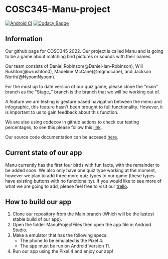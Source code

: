 # COSC345-Manu-project
[![Android CI](https://github.com/NyoomNyoom/COSC345-Manu-project/actions/workflows/gradle.yml/badge.svg)](https://github.com/NyoomNyoom/COSC345-Manu-project/actions/workflows/gradle.yml) [![Codacy Badge](https://app.codacy.com/project/badge/Grade/145e96df017046208ed08eae8190be0a)](https://www.codacy.com/gh/NyoomNyoom/COSC345-Manu-project/dashboard?utm_source=github.com&amp;utm_medium=referral&amp;utm_content=NyoomNyoom/COSC345-Manu-project&amp;utm_campaign=Badge_Grade)

## Information

Our github page for COSC345 2022. Our project is called Manu and is going to be a game about matching bird pictures or sounds with their names.

Our team consists of Daniel Robinson(@Daniel-Ian-Robinson), Will Rushton(@wrushton0), Madeline McCane(@mgmccane), and Jackson North(@NyoomNyoom).

For the most up to date version of our quiz game, please clone the "main" branch as the "Stage_" branch is the branch that we will be working out of.

A feature we are testing is gesture based navigation between the menu and infographic, this feature hasn't been brought to full functionality. However, it is important to us to gain feedback about this function.

We are also using codecov in github actions to  check our testing percentages, to see this please follow this [link](https://app.codecov.io/gh/NyoomNyoom/COSC345-Manu-project).

Our source code documentation can be accesed [here](https://nyoomnyoom.github.io/COSC345-Manu-project/).

## Current state of our app

Manu currently has the first four birds with fun facts, with the remainder to be added soon. We also only have one quiz type working at the moment, however we plan to add three more quiz types to our game (these types have existing buttons with no functionality). If you would like to see more of what we are going to add, please feel free to visit our [trello](https://trello.com/b/YWtkfUze).

## How to build our app

<ol>
  <li>Clone our repository from the Main branch (Which will be the lastest stable build of our app).</li>
  <li>Open the folder ManuProjectFiles then open the app file in Android Studio.</li>
  <li>Make a emulator that has the following specs:
    <ul>
      <li>The phone to be emulated is the Pixel 4. </li>
      <li>The app must be run on Android Version 11. </li>
    </ul></li>
  <li>Run our app using the Pixel 4 and enjoy our app!</li>
</ol>
